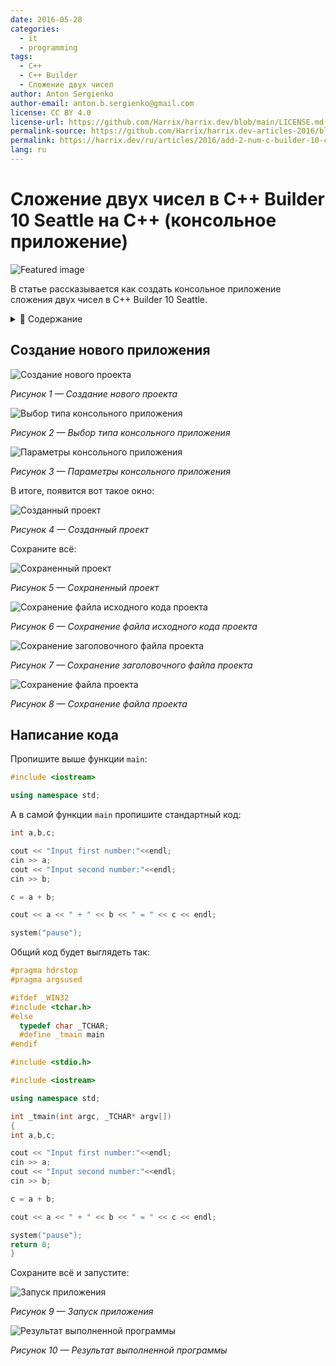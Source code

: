 ```yaml
---
date: 2016-05-28
categories:
  - it
  - programming
tags:
  - C++
  - C++ Builder
  - Сложение двух чисел
author: Anton Sergienko
author-email: anton.b.sergienko@gmail.com
license: CC BY 4.0
license-url: https://github.com/Harrix/harrix.dev/blob/main/LICENSE.md
permalink-source: https://github.com/Harrix/harrix.dev-articles-2016/blob/main/add-2-num-c-builder-10-console/add-2-num-c-builder-10-console.md
permalink: https://harrix.dev/ru/articles/2016/add-2-num-c-builder-10-console/
lang: ru
---
```


# Сложение двух чисел в C++ Builder 10 Seattle на C++ (консольное приложение)

![Featured image](featured-image.svg)

В статье рассказывается как создать консольное приложение сложения двух чисел в C++ Builder 10 Seattle.

<details>
<summary>📖 Содержание</summary>

- [Создание нового приложения](#создание-нового-приложения)
- [Написание кода](#написание-кода)

</details>

## Создание нового приложения

![Создание нового проекта](img/new-project_01.png)

_Рисунок 1 — Создание нового проекта_

![Выбор типа консольного приложения](img/new-project_02.png)

_Рисунок 2 — Выбор типа консольного приложения_

![Параметры консольного приложения](img/new-project_03.png)

_Рисунок 3 — Параметры консольного приложения_

В итоге, появится вот такое окно:

![Созданный проект](img/new-project_04.png)

_Рисунок 4 — Созданный проект_

Сохраните всё:

![Сохраненный проект](img/new-project_05.png)

_Рисунок 5 — Сохраненный проект_

![Сохранение файла исходного кода проекта](img/new-project_06.png)

_Рисунок 6 — Сохранение файла исходного кода проекта_

![Сохранение заголовочного файла проекта](img/new-project_07.png)

_Рисунок 7 — Сохранение заголовочного файла проекта_

![Сохранение файла проекта](img/new-project_08.png)

_Рисунок 8 — Сохранение файла проекта_

## Написание кода

Пропишите выше функции `main`:

```cpp
#include <iostream>

using namespace std;
```

А в самой функции `main` пропишите стандартный код:

```cpp
int a,b,c;

cout << "Input first number:"<<endl;
cin >> a;
cout << "Input second number:"<<endl;
cin >> b;

c = a + b;

cout << a << " + " << b << " = " << c << endl;

system("pause");
```

Общий код будет выглядеть так:

```cpp
#pragma hdrstop
#pragma argsused

#ifdef _WIN32
#include <tchar.h>
#else
  typedef char _TCHAR;
  #define _tmain main
#endif

#include <stdio.h>

#include <iostream>

using namespace std;

int _tmain(int argc, _TCHAR* argv[])
{
int a,b,c;

cout << "Input first number:"<<endl;
cin >> a;
cout << "Input second number:"<<endl;
cin >> b;

c = a + b;

cout << a << " + " << b << " = " << c << endl;

system("pause");
return 0;
}
```

Сохраните всё и запустите:

![Запуск приложения](img/run.png)

_Рисунок 9 — Запуск приложения_

![Результат выполненной программы](img/result.png)

_Рисунок 10 — Результат выполненной программы_
